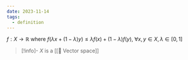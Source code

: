 ```yaml
---
date: 2023-11-14
tags:
  - definition
---
```

$f: X \rightarrow \mathbb{R}$ where $f(\lambda x + ( 1- \lambda ) y ) \leq \lambda f(x) + ( 1-\lambda ) f(y)$, $\forall x,y \in X, \lambda \in [0,1]$

>[!info]-
> $X$ is a [[📘 Vector space]]